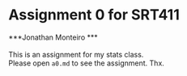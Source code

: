 # Assignment 0 for SRT411
***Jonathan Monteiro *** <br/><br/>
This is an assignment for my stats class. <br/>
Please open `a0.md` to see the assignment. Thx.
